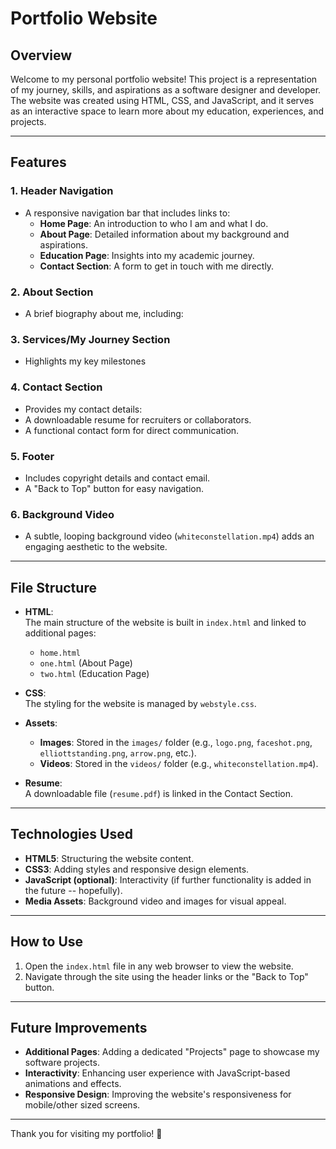 # Portfolio Website

## Overview

Welcome to my personal portfolio website! This project is a representation of my journey, skills, and aspirations as a software designer and developer. The website was created using HTML, CSS, and JavaScript, and it serves as an interactive space to learn more about my education, experiences, and projects.

---

## Features

### 1. **Header Navigation**
- A responsive navigation bar that includes links to:
  - **Home Page**: An introduction to who I am and what I do.
  - **About Page**: Detailed information about my background and aspirations.
  - **Education Page**: Insights into my academic journey.
  - **Contact Section**: A form to get in touch with me directly.

### 2. **About Section**
- A brief biography about me, including:

### 3. **Services/My Journey Section**
- Highlights my key milestones

### 4. **Contact Section**
- Provides my contact details:
- A downloadable resume for recruiters or collaborators.
- A functional contact form for direct communication.

### 5. **Footer**
- Includes copyright details and contact email.
- A "Back to Top" button for easy navigation.

### 6. **Background Video**
- A subtle, looping background video (`whiteconstellation.mp4`) adds an engaging aesthetic to the website.

---

## File Structure

- **HTML**:  
  The main structure of the website is built in `index.html` and linked to additional pages:
  - `home.html`  
  - `one.html` (About Page)  
  - `two.html` (Education Page)  

- **CSS**:  
  The styling for the website is managed by `webstyle.css`.

- **Assets**:  
  - **Images**: Stored in the `images/` folder (e.g., `logo.png`, `faceshot.png`, `elliottstanding.png`, `arrow.png`, etc.).
  - **Videos**: Stored in the `videos/` folder (e.g., `whiteconstellation.mp4`).

- **Resume**:  
  A downloadable file (`resume.pdf`) is linked in the Contact Section.

---

## Technologies Used

- **HTML5**: Structuring the website content.
- **CSS3**: Adding styles and responsive design elements.
- **JavaScript (optional)**: Interactivity (if further functionality is added in the future -- hopefully).
- **Media Assets**: Background video and images for visual appeal.

---

## How to Use

1. Open the `index.html` file in any web browser to view the website.
2. Navigate through the site using the header links or the "Back to Top" button.

---

## Future Improvements

- **Additional Pages**: Adding a dedicated "Projects" page to showcase my software projects.
- **Interactivity**: Enhancing user experience with JavaScript-based animations and effects.
- **Responsive Design**: Improving the website's responsiveness for mobile/other sized screens.

---

Thank you for visiting my portfolio! 🌟
